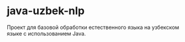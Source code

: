 # java-uzbek-nlp
Проект для базовой обработки естественного языка на узбекском языке с использованием Java.
